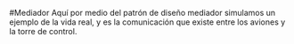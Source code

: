 #Mediador
Aquí por medio del patrón de diseño mediador simulamos un ejemplo de la vida real, y es la comunicación que existe entre los aviones y la torre de control.
